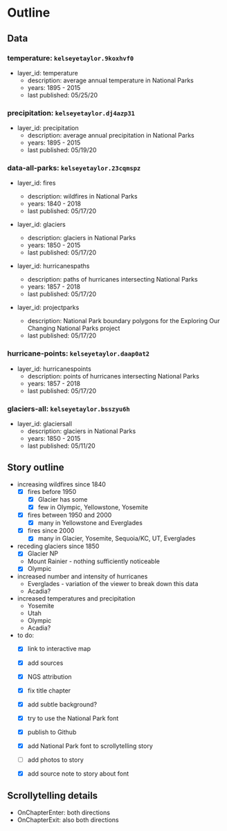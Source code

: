 # Outline

## Data

### temperature: `kelseyetaylor.9koxhvf0`
- layer_id: temperature
    - description: average annual temperature in National Parks
    - years: 1895 - 2015
    - last published: 05/25/20

### precipitation: `kelseyetaylor.dj4azp31`
- layer_id: precipitation
    - description: average annual precipitation in National Parks
    - years: 1895 - 2015
    - last published: 05/19/20

### data-all-parks: `kelseyetaylor.23cqmspz`
- layer_id: fires
    - description: wildfires in National Parks
    - years: 1840 - 2018
    - last published: 05/17/20

- layer_id: glaciers
    - description: glaciers in National Parks
    - years: 1850 - 2015
    - last published: 05/17/20

- layer_id: hurricanespaths
    - description: paths of hurricanes intersecting National Parks
    - years: 1857 - 2018
    - last published: 05/17/20

- layer_id: projectparks
    - description: National Park boundary polygons for the Exploring Our Changing National Parks project
    - last published: 05/17/20

### hurricane-points: `kelseyetaylor.daap0at2`
- layer_id: hurricanespoints
    - description: points of hurricanes intersecting National Parks
    - years: 1857 - 2018
    - last published: 05/17/20

### glaciers-all: `kelseyetaylor.bsszyu6h`
- layer_id: glaciersall
    - description: glaciers in National Parks
    - years: 1850 - 2015
    - last published: 05/11/20

## Story outline

- increasing wildfires since 1840
    - [x] fires before 1950
        - [x] Glacier has some
        - [x] few in Olympic, Yellowstone, Yosemite
    - [x] fires between 1950 and 2000
        - [x] many in Yellowstone and Everglades
    - [x] fires since 2000
        - [x] many in Glacier, Yosemite, Sequoia/KC, UT, Everglades
- receding glaciers since 1850
    - [x] Glacier NP
    - Mount Rainier - nothing sufficiently noticeable
    - [x] Olympic
- increased number and intensity of hurricanes
    - Everglades - variation of the viewer to break down this data
    - Acadia?
- increased temperatures and precipitation
    - Yosemite
    - Utah
    - Olympic
    - Acadia?
- to do:
    - [x] link to interactive map
    - [x] add sources
    - [x] NGS attribution
    - [x] fix title chapter
    - [x] add subtle background?
    - [x] try to use the National Park font
    - [x] publish to Github
    - [x] add National Park font to scrollytelling story
    - [ ] add photos to story
    - [x] add source note to story about font


## Scrollytelling details

- OnChapterEnter: both directions
- OnChapterExit: also both directions